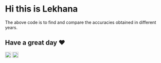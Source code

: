 # Hi this is Lekhana

The above code is to find and compare the accuracies obtained in different years.

## Have a great day ❤ 


[<img src='https://cdn.jsdelivr.net/npm/simple-icons@3.0.1/icons/linkedin.svg' alt='linkedin' height='20'>](https://www.linkedin.com/in/lekhana-r-aa975321b/)  [<img src='https://cdn.jsdelivr.net/npm/simple-icons@3.0.1/icons/twitter.svg' alt='linkedin' height='20'>](https://twitter.com/Lekhana_Reddy)
